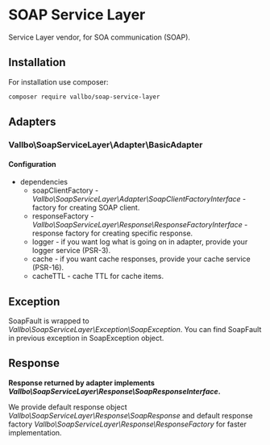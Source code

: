SOAP Service Layer
========

Service Layer vendor, for SOA communication (SOAP).

## Installation

For installation use composer: 

```bash
composer require vallbo/soap-service-layer
```
## Adapters
### Vallbo\SoapServiceLayer\Adapter\BasicAdapter

#### Configuration

  * dependencies
    * soapClientFactory - *Vallbo\SoapServiceLayer\Adapter\SoapClientFactoryInterface* - factory for creating SOAP client.
    * responseFactory - *Vallbo\SoapServiceLayer\Response\ResponseFactoryInterface* - response factory for creating specific response.
    * logger - if you want log what is going on in adapter, provide your logger service (PSR-3).
    * cache - if you want cache responses, provide your cache service (PSR-16).
    * cacheTTL - cache TTL for cache items.

## Exception

SoapFault is wrapped to *Vallbo\SoapServiceLayer\Exception\SoapException*. You can find SoapFault in previous exception in SoapException object.

## Response

**Response returned by adapter implements *Vallbo\SoapServiceLayer\Response\SoapResponseInterface*.**

We provide default response object *Vallbo\SoapServiceLayer\Response\SoapResponse* and default response factory *Vallbo\SoapServiceLayer\Response\ResponseFactory* for faster implementation.

